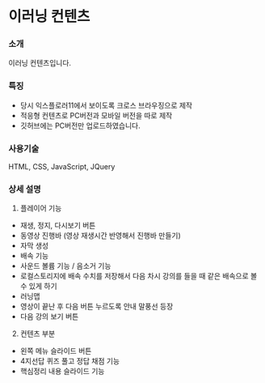 # 이러닝 컨텐츠

### 소개
이러닝 컨텐츠입니다.

### 특징
* 당시 익스플로러11에서 보이도록 크로스 브라우징으로 제작
* 적응형 컨텐츠로 PC버전과 모바일 버전을 따로 제작
* 깃허브에는 PC버전만 업로드하였습니다.

### 사용기술
HTML, CSS, JavaScript, JQuery

### 상세 설명
1. 플레이어 기능
* 재생, 정지, 다시보기 버튼
* 동영상 진행바 (영상 재생시간 반영해서 진행바 만들기)
* 자막 생성
* 배속 기능
* 사운드 볼륨 기능 / 음소거 기능
* 로컬스토리지에 배속 수치를 저장해서 다음 차시 강의를 들을 때 같은 배속으로 볼 수 있게 하기
* 러닝맵
* 영상이 끝난 후 다음 버튼 누르도록 안내 말풍선 등장
* 다음 강의 보기 버튼

2. 컨텐츠 부분
* 왼쪽 메뉴 슬라이드 버튼
* 4지선답 퀴즈 풀고 정답 채점 기능
* 핵심정리 내용 슬라이드 기능

